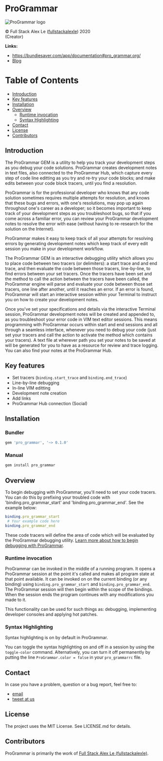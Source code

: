 ProGrammar
===

![ProGrammar logo](https://i.postimg.cc/fRJhDgnB/pro-grammar-gem-logo.png)

© Full Stack Alex Le ([fullstackalexle](https://twitter.com/banisterfiend)) 2020<br> (Creator)

**Links:**

* https://bundiesaver.com/app/documentation#pro_grammar.org/
* [Blog](https://bundiesaver.com/blog/164402f5-5269-4dc9-8c6c-408535ed16ee/articles/d18b5604-ff3e-46c4-88b9-8a1833f69a9e)

Table of Contents
=================

* [Introduction](#introduction)
* [Key features](#key-features)
* [Installation](#installation)
* [Overview](#overview)
   * [Runtime invocation](#runtime-invocation)
   * [Syntax Highlighting](#syntax-highlighting)
* [Contact](#contact)
* [License](#license)
* [Contributors](#contributors)

Introduction
------------

The ProGrammar GEM is a utility to help you track your development steps as you debug your code solutions. ProGrammar creates development notes in text files, also connected to the ProGrammar Hub, which capture every step of code line editting as you try and re-try your code blocks; and make edits between your code block tracers, until you find a resolution.


ProGrammar is for the professional developer who knows that any code solution sometimes requires multiple attempts for resolution, and knows that these bugs and errors, with one's resolutions, may pop up again throughout one's career as a developer; so it becomes important to keep track of your development steps as you troubleshoot bugs, so that if you come across a familiar error, you can review your ProGrammar development notes to resolve the error with ease (without having to re-research for the solution on the Internet).


ProGrammar makes it easy to keep track of all your attempts for resolving errors by generating development notes which keep track of every edit session you make in your development workflow.


The ProGrammar GEM is an interactive debugging utility which allows you to place code between two tracers (or delimiters): a start trace and and end trace, and then evaluate the code between those tracers, line-by-line, to find errors between your set tracers. Once the tracers have been set and the method to call the action between the tracers have been called, the ProGrammar engine will parse and evaluate your code between those set tracers, one line after another, until it reaches an error. If an error is found, ProGrammar will start an interactive session within your Terminal to instruct you on how to create your development notes.


Once you've set your specifications and details via the interactive Terminal session, ProGrammar development notes will be created and appended to, as you troubleshoot your error code in VIM text editor sessions. This means programming with ProGrammar occurs within start and end sessions and all through a seamless interface, whenever you need to debug your code (just set your tracers and call the action to activate the method which contains your tracers). A text file at wherever path you set your notes to be saved at will be generated for you to have as a resource for review and trace logging. You can also find your notes at the ProGrammar Hub.

Key features
------------

* Set tracers (`binding.start_trace` and `binding.end_trace`)
* Line-by-line debugging
* In-line VIM editting
* Development note creation
* Add links
* ProGrammar Hub connection (Social)

Installation
------------

### Bundler

```ruby
gem 'pro_grammar', '~> 0.1.0'
```

### Manual

```sh
gem install pro_grammar
```

Overview
--------

To begin debugging with ProGrammar, you'll need to set your code tracers. You can do this by prefixing your troubled code with 'binding.pro_grammar_start' and 'binding.pro_grammar_end'. See the example below:

```ruby
binding.pro_grammar_start
 # Your example code here
binding.pro_grammar_end
```

These code tracers will define the area of code which will be evaluated by the ProGrammar debugging utility. [Learn more about how to begin debugging with ProGrammar](https://bundiesaver.com/blog/164402f5-5269-4dc9-8c6c-408535ed16ee/articles/d18b5604-ff3e-46c4-88b9-8a1833f69a9e).

### Runtime invocation

ProGrammar can be invoked in the middle of a running program. It opens a ProGrammar session at
the point it's called and makes all program state at that point available. It
can be invoked on on the current binding (or any binding) using `binding.pro_grammar_start` and `binding.pro_grammar_end`. The ProGrammar session will then begin within the scope of the bindings. When the session ends the program
continues with any modifications you made to it.

This functionality can be used for such things as: debugging, implementing
developer consoles and applying hot patches.

### Syntax Highlighting

Syntax highlighting is on by default in ProGrammar. 

You can toggle the syntax highlighting on and off in a session by using the
`toggle-color` command. Alternatively, you can turn it off permanently by
putting the line `ProGrammar.color = false` in your `pro_grammarrc` file.


Contact
-------

In case you have a problem, question or a bug report, feel free to:

* [email](mailto:bundiethebunny@bundiesaver.com)
* [tweet at us](https://twitter.com/BundieBunny)

License
-------

The project uses the MIT License. See LICENSE.md for details.

Contributors
------------

ProGrammar is primarily the work of [Full Stack Alex Le (fullstackalexle)](https://github.com/fullstackalexle).
